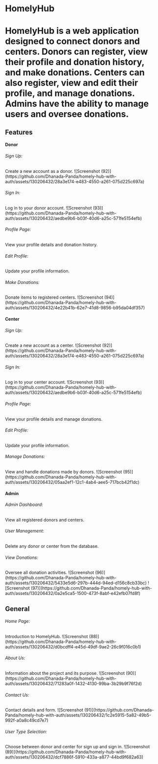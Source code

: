 <h1>HomelyHub<h1>
<p>HomelyHub is a web application designed to connect donors and centers. Donors can register, view their profile and donation history, and make donations. Centers can also register, view and edit their profile, and manage donations. Admins have the ability to manage users and oversee donations.</p>

<h2>Features</h2>
<h4>Donor</h4>
<h6>Sign Up:</h6> Create a new account as a donor.
![Screenshot (92)](https://github.com/Dhanada-Panda/homely-hub-with-auth/assets/130206432/28a3e174-e483-4550-a261-075d225c697a)
<h6>Sign In:</h6> Log in to your donor account.
![Screenshot (93)](https://github.com/Dhanada-Panda/homely-hub-with-auth/assets/130206432/aedbe9b6-b03f-40d6-a25c-571fe5154efb)
<h6>Profile Page:</h6> View your profile details and donation history.
<h6>Edit Profile: </h6>Update your profile information.
<h6>Make Donations:</h6> Donate items to registered centers.
![Screenshot (94)](https://github.com/Dhanada-Panda/homely-hub-with-auth/assets/130206432/4e22b41b-62e7-41d8-9856-b95da04df357)
<h4>Center</h4>
<h6>Sign Up:</h6> Create a new account as a center.
![Screenshot (92)](https://github.com/Dhanada-Panda/homely-hub-with-auth/assets/130206432/28a3e174-e483-4550-a261-075d225c697a)
<h6>Sign In:</h6> Log in to your center account.
![Screenshot (93)](https://github.com/Dhanada-Panda/homely-hub-with-auth/assets/130206432/aedbe9b6-b03f-40d6-a25c-571fe5154efb)
<h6>Profile Page:</h6> View your profile details and manage donations.
<h6>Edit Profile: </h6>Update your profile information.
<h6>Manage Donations:</h6> View and handle donations made by donors.
![Screenshot (95)](https://github.com/Dhanada-Panda/homely-hub-with-auth/assets/130206432/05aa2ef1-12c1-4ab4-aee5-717bcb42f1dc)
<h4>Admin</h4>
<h6>Admin Dashboard:</h6> View all registered donors and centers.
<h6>User Management: </h6>Delete any donor or center from the database.
<h6>View Donations: </h6>Oversee all donation activities.
![Screenshot (96)](https://github.com/Dhanada-Panda/homely-hub-with-auth/assets/130206432/5433e5d6-297b-444d-94ed-d156c8cb33bc)
![Screenshot (97)](https://github.com/Dhanada-Panda/homely-hub-with-auth/assets/130206432/0a2e5ca5-1500-473f-8abf-e42efb07fd8f)
<h2>General</h2>
<h6>Home Page: </h6>Introduction to HomelyHub.
![Screenshot (88)](https://github.com/Dhanada-Panda/homely-hub-with-auth/assets/130206432/d0bcdff4-e45d-49df-9ae2-26c9f016c0b1)
<h6>About Us: </h6>Information about the project and its purpose.
![Screenshot (90)](https://github.com/Dhanada-Panda/homely-hub-with-auth/assets/130206432/71283a0f-1432-4130-99ba-3b29b9f76f2d)
<h6>Contact Us: </h6>Contact details and form.
![Screenshot (91)](https://github.com/Dhanada-Panda/homely-hub-with-auth/assets/130206432/1c2e5915-5a82-49b5-992f-a0a8c49cd7e7)
<h6>User Type Selection:</h6> Choose between donor and center for sign up and sign in.
![Screenshot (89)](https://github.com/Dhanada-Panda/homely-hub-with-auth/assets/130206432/dcf7886f-5910-433a-a877-44bd9f682a63)
